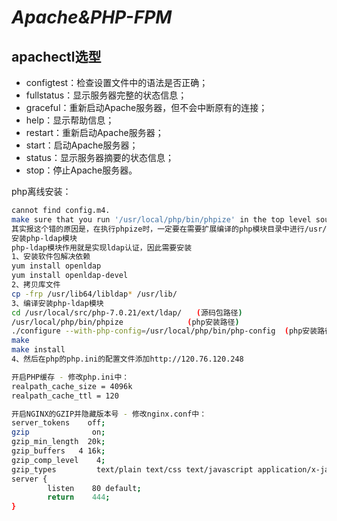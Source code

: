 # *Apache&PHP-FPM*

## apachectl选型

* configtest：检查设置文件中的语法是否正确；
* fullstatus：显示服务器完整的状态信息；
* graceful：重新启动Apache服务器，但不会中断原有的连接；
* help：显示帮助信息；
* restart：重新启动Apache服务器；
* start：启动Apache服务器；
* status：显示服务器摘要的状态信息；
* stop：停止Apache服务器。

php离线安装：

```sh
cannot find config.m4.
make sure that you run '/usr/local/php/bin/phpize' in the top level source directory of the module
其实报这个错的原因是，在执行phpize时，一定要在需要扩展编译的php模块目录中进行/usr/local/php/bin/phpize 这样才不会报错。
安装php-ldap模块
php-ldap模块作用就是实现ldap认证，因此需要安装
1、安装软件包解决依赖
yum install openldap
yum install openldap-devel
2、拷贝库文件
cp -frp /usr/lib64/libldap* /usr/lib/
3、编译安装php-ldap模块
cd /usr/local/src/php-7.0.21/ext/ldap/　　(源码包路径)
/usr/local/php/bin/phpize 　　　　　　　　(php安装路径)
./configure --with-php-config=/usr/local/php/bin/php-config  (php安装路径)
make
make install
4、然后在php的php.ini的配置文件添加http://120.76.120.248

开启PHP缓存 - 修改php.ini中：
realpath_cache_size = 4096k
realpath_cache_ttl = 120

开启NGINX的GZIP并隐藏版本号 - 修改nginx.conf中：
server_tokens    off;
gzip              on;
gzip_min_length  20k;
gzip_buffers   4 16k;
gzip_comp_level    4;
gzip_types         text/plain text/css text/javascript application/x-javascript application/xml application/x-httpd-php;
server {
        listen    80 default;
        return    444;
}
```